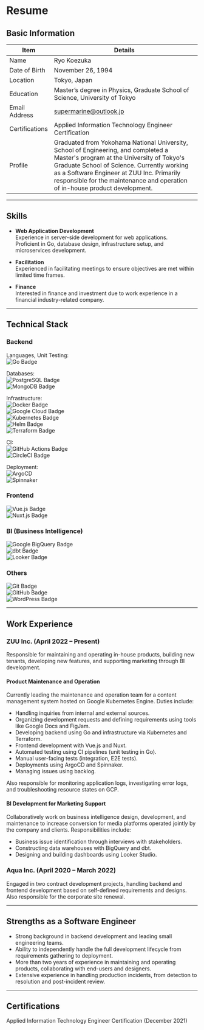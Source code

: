 # Resume

## Basic Information

|Item|Details|
|---|---|
|Name|Ryo Koezuka|
|Date of Birth|November 26, 1994|
|Location|Tokyo, Japan|
|Education|Master’s degree in Physics, Graduate School of Science, University of Tokyo|
|Email Address|supermarine@outlook.jp|
|Certifications|Applied Information Technology Engineer Certification|
|Profile|Graduated from Yokohama National University, School of Engineering, and completed a Master's program at the University of Tokyo's Graduate School of Science. Currently working as a Software Engineer at ZUU Inc. Primarily responsible for the maintenance and operation of in-house product development.|

---

## Skills

- **Web Application Development**  
  Experience in server-side development for web applications.  
  Proficient in Go, database design, infrastructure setup, and microservices development.

- **Facilitation**  
  Experienced in facilitating meetings to ensure objectives are met within limited time frames.

- **Finance**  
  Interested in finance and investment due to work experience in a financial industry-related company.

---

## Technical Stack

### Backend

Languages, Unit Testing:  
![Go Badge](https://img.shields.io/badge/Go-00ADD8?logo=go&logoColor=fff&style=flat)

Databases:  
![PostgreSQL Badge](https://img.shields.io/badge/PostgreSQL-4169E1?logo=postgresql&logoColor=fff&style=flat)  
![MongoDB Badge](https://img.shields.io/badge/MongoDB-47A248?logo=mongodb&logoColor=fff&style=flat)

Infrastructure:  
![Docker Badge](https://img.shields.io/badge/Docker-2496ED?logo=docker&logoColor=fff&style=flat)  
![Google Cloud Badge](https://img.shields.io/badge/Google%20Cloud-4285F4?logo=googlecloud&logoColor=fff&style=flat)  
![Kubernetes Badge](https://img.shields.io/badge/Kubernetes-326CE5?logo=kubernetes&logoColor=fff&style=flat)  
![Helm Badge](https://img.shields.io/badge/Helm-0F1689?logo=helm&logoColor=fff&style=flat)  
![Terraform Badge](https://img.shields.io/badge/Terraform-844FBA?logo=terraform&logoColor=fff&style=flat)

CI:  
![GitHub Actions Badge](https://img.shields.io/badge/GitHub%20Actions-2088FF?logo=githubactions&logoColor=fff&style=flat)  
![CircleCI Badge](https://img.shields.io/badge/CircleCI-343434?logo=circleci&logoColor=fff&style=flat)

Deployment:  
![ArgoCD](https://img.shields.io/badge/Argo%20CD-1e0b3e?style=for-the-badge&logo=argo&logoColor=#d16044)  
![Spinnaker](https://img.shields.io/badge/Spinnaker-139BB4?logo=spinnaker&logoColor=fff&style=flat)

### Frontend

![Vue.js Badge](https://img.shields.io/badge/Vue.js-4FC08D?logo=vuedotjs&logoColor=fff&style=flat)  
![Nuxt.js Badge](https://img.shields.io/badge/Nuxt.js-00DC82?logo=nuxtdotjs&logoColor=fff&style=flat)

### BI (Business Intelligence)

![Google BigQuery Badge](https://img.shields.io/badge/Google%20BigQuery-669DF6?logo=googlebigquery&logoColor=fff&style=flat)  
![dbt Badge](https://img.shields.io/badge/dbt-FF694B?logo=dbt&logoColor=fff&style=flat)  
![Looker Badge](https://img.shields.io/badge/Looker-4285F4?logo=looker&logoColor=fff&style=flat)

### Others

![Git Badge](https://img.shields.io/badge/Git-F05032?logo=git&logoColor=fff&style=flat)  
![GitHub Badge](https://img.shields.io/badge/GitHub-181717?logo=github&logoColor=fff&style=flat)  
![WordPress Badge](https://img.shields.io/badge/WordPress-21759B?logo=wordpress&logoColor=fff&style=flat)

---

## Work Experience

### ZUU Inc. (April 2022 – Present)

Responsible for maintaining and operating in-house products, building new tenants, developing new features, and supporting marketing through BI development.

#### Product Maintenance and Operation

Currently leading the maintenance and operation team for a content management system hosted on Google Kubernetes Engine. Duties include:

- Handling inquiries from internal and external sources.
- Organizing development requests and defining requirements using tools like Google Docs and FigJam.
- Developing backend using Go and infrastructure via Kubernetes and Terraform.
- Frontend development with Vue.js and Nuxt.
- Automated testing using CI pipelines (unit testing in Go).
- Manual user-facing tests (integration, E2E tests).
- Deployments using ArgoCD and Spinnaker.
- Managing issues using backlog.

Also responsible for monitoring application logs, investigating error logs, and troubleshooting resource states on GCP.

#### BI Development for Marketing Support

Collaboratively work on business intelligence design, development, and maintenance to increase conversion for media platforms operated jointly by the company and clients. Responsibilities include:

- Business issue identification through interviews with stakeholders.
- Constructing data warehouses with BigQuery and dbt.
- Designing and building dashboards using Looker Studio.

### Aqua Inc. (April 2020 – March 2022)

Engaged in two contract development projects, handling backend and frontend development based on self-defined requirements and designs. Also responsible for the corporate site renewal.

---

## Strengths as a Software Engineer

- Strong background in backend development and leading small engineering teams.
- Ability to independently handle the full development lifecycle from requirements gathering to deployment.
- More than two years of experience in maintaining and operating products, collaborating with end-users and designers.
- Extensive experience in handling production incidents, from detection to resolution and post-incident review.

---

## Certifications

Applied Information Technology Engineer Certification (December 2021)
